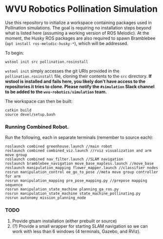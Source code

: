# WVU Robotics Pollination Simulation

Use this repository to initialize a workspace containing packages used in
Pollination simulations. The goal is requiring no installation steps beyond what
is listed here (assuming a working version of ROS Melodic). At the moment,
the Husky ROS packages are also required to spawn Bramblebee
(`apt install ros-melodic-husky-*`), which will be addressed.

To begin:
```shell
wstool init src pollination.rosinstall
```
`wstool init` simply accesses the git URIs provided in the `pollination.rosinstall` file,
cloning their contents to the `src` directory. **If wstool is installed and
fails here, you likely don't have access to the repositories it tries to clone.
Please notify the `#simulation` Slack channel to be added to the
`wvu-robotics/simulation` team.**

The workspace can then be built:
```shell
catkin build
source devel/setup.bash
```

### Running Combined Robot.
Run the following, each in separate terminals (remember to source each):
```
roslaunch combined greenhouse.launch //main robot
roslaunch combined combined_viz.launch //rviz visualization and arm move group
roslaunch combined nav_filter.launch //SLAM navigation
roslaunch bramblebee_navigation move_base_mapless.launch //move_base
roslaunch manipulation_mapping flower_mapper.launch //classifier nodes
rosrun manipulation_control ee_go_to_pose //meta move group controller for arm
rosrun manipulation_mapping pre_pose_mapping.py //prepose mapping sequence
rosrun manipulation_state_machine planning_ga_ros.py
rosrun manipulation_state_machine state_machine_pollinating.py
rosrun autonomy mission_planning_node
```

### TODO
1. Provide gtsam installation (either prebuilt or source)
2. (?) Provide a small wrapper for starting SLAM navigation so we can work with
less than 6 windows (4 terminals, Gazebo, and RViz).
